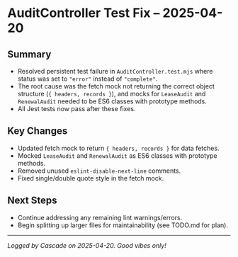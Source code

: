 # AuditController Test Fix – 2025-04-20

## Summary
- Resolved persistent test failure in `AuditController.test.mjs` where status was set to `"error"` instead of `"complete"`.
- The root cause was the fetch mock not returning the correct object structure (`{ headers, records }`), and mocks for `LeaseAudit` and `RenewalAudit` needed to be ES6 classes with prototype methods.
- All Jest tests now pass after these fixes.

## Key Changes
- Updated fetch mock to return `{ headers, records }` for data fetches.
- Mocked `LeaseAudit` and `RenewalAudit` as ES6 classes with prototype methods.
- Removed unused `eslint-disable-next-line` comments.
- Fixed single/double quote style in the fetch mock.

## Next Steps
- Continue addressing any remaining lint warnings/errors.
- Begin splitting up larger files for maintainability (see TODO.md for plan).

---

*Logged by Cascade on 2025-04-20. Good vibes only!*
